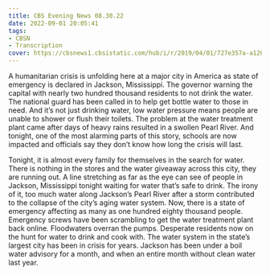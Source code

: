 ```yaml
---
title: CBS Evening News 08.30.22
date: 2022-09-01 20:05:41
tags:
- CBSN
- Transcription
cover: https://cbsnews1.cbsistatic.com/hub/i/r/2019/04/01/727e357a-a126-4138-a2c5-4d3222669d57/thumbnail/640x360/3ff2761028dc5c65cc4f07acd54bcd5c/cbsn2-logo-1920x1080.jpg
---
```

A humanitarian crisis is unfolding here at a major city in America as state of emergency is declared in Jackson, Mississippi. The governor warning the capital with nearly two hundred thousand residents to not drink the water. The national guard has been called in to help get bottle water to those in need. And it’s not just drinking water, low water pressure means people are unable to shower or flush their toilets. The problem at the water treatment plant came after days of heavy rains resulted in a swollen Pearl River. And tonight, one of the most alarming parts of this story, schools are now impacted and officials say they don’t know how long the crisis will last. 

Tonight, it is almost every family for themselves in the search for water. There is nothing in the stores and the water giveaway across this city, they are running out. A line stretching as far as the eye can see of people in Jackson, Mississippi tonight waiting for water that’s safe to drink. The irony of it, too much water along Jackson’s Pearl River after a storm contributed to the collapse of the city’s aging water system. Now, there is a state of emergency affecting as many as one hundred eighty thousand people. Emergency screws have been scrambling to get the water treatment plant back online. Floodwaters overran the pumps. Desperate residents now on the hunt for water to drink and cook with. The water system in the state’s largest city has been in crisis for years. Jackson has been under a boil water advisory for a month, and when an entire month without clean water last year. 
